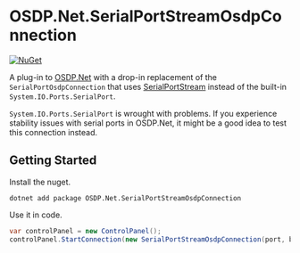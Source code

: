 # OSDP.Net.SerialPortStreamOsdpConnection

[![NuGet](https://img.shields.io/nuget/v/OSDP.Net.SerialPortStreamOsdpConnection?style=flat)](https://www.nuget.org/packages/OSDP.Net.SerialPortStreamOsdpConnection/)

A plug-in to [OSDP.Net](https://github.com/bytedreamer/OSDP.Net) with a drop-in replacement of the `SerialPortOsdpConnection` that uses [SerialPortStream](https://github.com/jcurl/RJCP.DLL.SerialPortStream) instead of the built-in `System.IO.Ports.SerialPort`.

`System.IO.Ports.SerialPort` is wrought with problems. If you experience stability issues with serial ports in OSDP.Net, it might be a good idea to test this connection instead.

## Getting Started

Install the nuget.

```
dotnet add package OSDP.Net.SerialPortStreamOsdpConnection
```

Use it in code.

```cs
var controlPanel = new ControlPanel();
controlPanel.StartConnection(new SerialPortStreamOsdpConnection(port, baudRate));
```

